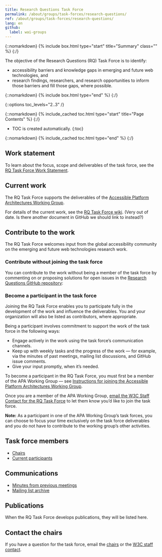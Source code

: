 ```yaml
---
title: Research Questions Task Force
permalink: /about/groups/task-forces/research-questions/
ref: /about/groups/task-forces/research-questions/
lang: en
github:
  label: wai-groups
---
```


{::nomarkdown}
{% include box.html type="start" title="Summary" class="" %}
{:/}

The objective of the Research Questions (RQ) Task Force is to identify:

* accessibility barriers and knowledge gaps in emerging and future web technologies, and
* research findings, researchers, and research opportunities to inform those barriers and fill those gaps, where possible.

{::nomarkdown}
{% include box.html type="end" %}
{:/}

{::options toc_levels="2..3" /}

{::nomarkdown}
{% include_cached toc.html type="start" title="Page Contents" %}
{:/}

-   TOC is created automatically.
{:toc}

{::nomarkdown}
{% include_cached toc.html type="end" %}
{:/}

## Work statement

To learn about the focus, scope and deliverables of the task force, see the [RQ Task Force Work Statement](/about/groups/task-forces/research-questions/work-statement/).

## Current work

The RQ Task Force supports the deliverables of the [Accessible Platform Architectures Working Group](/about/groups/apawg/).

For details of the current work, see the [RQ Task Force wiki](https://www.w3.org/WAI/APA/task-forces/research-questions/wiki/Main_Page). (Very out of date. Is there another document in GitHub we should link to instead?)

## Contribute to the work

The RQ Task Force welcomes input from the global accessibility community on the emerging and future web technologies research work.

### Contribute without joining the task force

You can contribute to the work without being a member of the task force by commenting on or proposing solutions for open issues in the [Research Questions GitHub repository](https://github.com/w3c/rqtf/issues):

### Become a participant in the task force

Joining the RQ Task Force enables you to participate fully in the development of the work and influence the deliverables. You and your organization will also be listed as contributors, where appropriate.

Being a participant involves commitment to support the work of the task force in the following ways:

* Engage actively in the work using the task force’s communication channels.
* Keep up with weekly tasks and the progress of the work &mdash; for example, via the minutes of past meetings, mailing list discussions, and GitHub issue comments.
* Give your input promptly, when it’s needed.

To become a participant in the RQ Task Force, you must first be a member of the APA Working Group &mdash; see [Instructions for joining the Accessible Platform Architectures Working Group](https://www.w3.org/groups/wg/apa/instructions/).

Once you are a member of the APA Working Group, [email the W3C Staff Contact for the RQ Task Force](https://www.w3.org/groups/tf/rqtf/participants/#staff) to let them know you’d like to join the task force. 

**Note:** As a participant in one of the APA Working Group’s task forces, you can choose to focus your time exclusively on the task force deliverables and you do not have to contribute to the working group’s other activities.

## Task force members

* [Chairs](https://www.w3.org/groups/tf/rqtf/participants/#chairs)
* [Current participants](https://www.w3.org/groups/tf/rqtf/participants/#participants)

## Communications

* [Minutes from previous meetings](https://www.w3.org/WAI/APA/task-forces/research-questions/minutes)
* [Mailing list archive](https://lists.w3.org/Archives/Public/public-rqtf/)

## Publications

When the RQ Task Force develops publications, they will be listed here.

## Contact the chairs

If you have a question for the task force, email the [chairs](https://www.w3.org/groups/tf/rqtf/participants/#chairs) or the [W3C staff contact](https://www.w3.org/groups/tf/rqtf/participants/#staff).